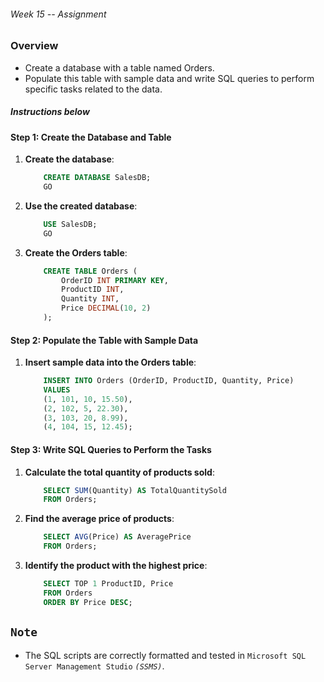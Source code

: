 ###### Week 15 -- Assignment

### Overview

- Create a database with a table named Orders. 
- Populate this table with sample data and write SQL queries to perform specific tasks related to the data.

##### Instructions below

#### Step 1: Create the Database and Table

1. **Create the database**:
    ```sql
        CREATE DATABASE SalesDB;
        GO
    ```

2. **Use the created database**:
    ```sql
        USE SalesDB;
        GO
    ```

3. **Create the Orders table**:
    ```sql
        CREATE TABLE Orders (
            OrderID INT PRIMARY KEY,
            ProductID INT,
            Quantity INT,
            Price DECIMAL(10, 2)
        );
    ```

#### Step 2: Populate the Table with Sample Data

1. **Insert sample data into the Orders table**:
    ```sql
        INSERT INTO Orders (OrderID, ProductID, Quantity, Price)
        VALUES 
        (1, 101, 10, 15.50),
        (2, 102, 5, 22.30),
        (3, 103, 20, 8.99),
        (4, 104, 15, 12.45);
    ```

#### Step 3: Write SQL Queries to Perform the Tasks

1. **Calculate the total quantity of products sold**:
    ```sql
        SELECT SUM(Quantity) AS TotalQuantitySold
        FROM Orders;
    ```

2. **Find the average price of products**:
    ```sql
        SELECT AVG(Price) AS AveragePrice
        FROM Orders;
    ```

3. **Identify the product with the highest price**:
    ```sql
        SELECT TOP 1 ProductID, Price
        FROM Orders
        ORDER BY Price DESC;
    ```

## **`Note`**

- The SQL scripts are correctly formatted and tested in `Microsoft SQL Server Management Studio` *`(SSMS)`*.



